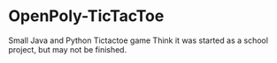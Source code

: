 # OpenPoly-TicTacToe
Small Java and Python Tictactoe game
Think it was started as a school project, but may not be finished.
